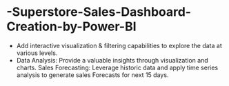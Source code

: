 # -Superstore-Sales-Dashboard-Creation-by-Power-BI
* Add interactive visualization & filtering capabilities to explore the data at various levels.
* Data Analysis: Provide a valuable insights through visualization and charts.
Sales Forecasting: Leverage historic data and apply time series analysis to generate sales Forecasts for next 15 days.
